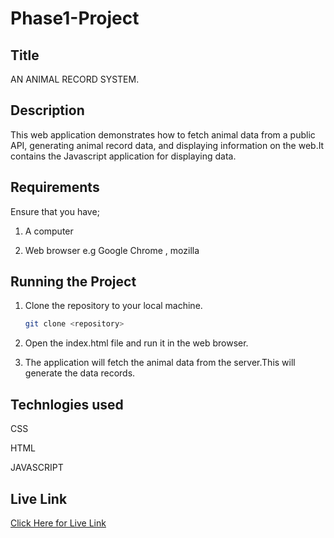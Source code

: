 # Phase1-Project
## Title
AN ANIMAL RECORD SYSTEM.

  ## Description
This web application demonstrates how to fetch animal data from a public API, generating animal record data, and displaying information on the web.It contains the Javascript application for displaying data.

  ## Requirements
Ensure that you have;

1. A computer 

2. Web browser e.g Google Chrome , mozilla  

  ## Running the Project
1. Clone the repository to your local machine. 

   ```bash
   git clone <repository>
   ``` 

2. Open the index.html file and run it in the web browser. 

3. The application will fetch the animal data from the server.This will generate the data records. 



  ## Technlogies used
  CSS

  HTML

  JAVASCRIPT

 ## Live Link

 [Click Here for Live Link](https://christine-m9.github.io/Phase1-Project/)